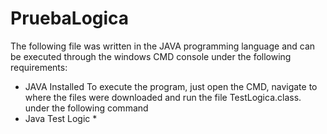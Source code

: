 # PruebaLogica
The following file was written in the JAVA programming language and can be executed through the windows CMD console under the following requirements:
* JAVA Installed
To execute the program, just open the CMD, navigate to where the files were downloaded and run the file TestLogica.class. under the following command
* Java Test Logic *
